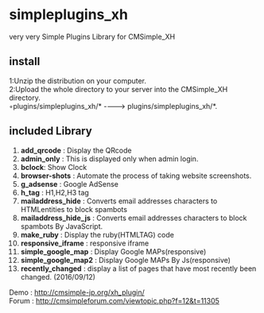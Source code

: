 # simpleplugins_xh
very very Simple Plugins Library for CMSimple_XH 

## install 
1:Unzip the distribution on your computer.  
2:Upload the whole directory to your server into the CMSimple_XH directory.   
◦plugins/simpleplugins_xh/* ----> plugins/simpleplugins_xh/*.  

## included Library  
1. **add_qrcode** : Display the QRcode
2. **admin_only** : This is displayed only when admin login.
3. **bclock**: Show Clock
4. **browser-shots** : Automate the process of taking website screenshots.
5. **g_adsense** : Google AdSense
6. **h_tag** : H1,H2,H3 tag
7. **mailaddress_hide** : Converts email addresses characters to HTMLentities to block spambots
8. **mailaddress_hide_js** : Converts email addresses characters to block spambots By JavaScript.
9. **make_ruby** : Display the ruby(HTMLTAG) code
10. **responsive_iframe** : responsive iframe
11. **simple_google_map** : Display Google MAPs(responsive)
12. **simple_google_map2** : Display Google MAPs By Js(responsive)  
13. **recently_changed** : display a list of pages that have most recently been changed. (2016/09/12)   

Demo : http://cmsimple-jp.org/xh_plugin/  
Forum : http://cmsimpleforum.com/viewtopic.php?f=12&t=11305       


